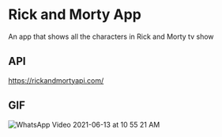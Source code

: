 # Rick and Morty App

An app that shows all the characters in Rick and Morty tv show

## API 

https://rickandmortyapi.com/


## GIF
![WhatsApp Video 2021-06-13 at 10 55 21 AM](https://user-images.githubusercontent.com/66404345/121796499-173be180-cc37-11eb-9ad8-c1d6afcaeea7.gif)

